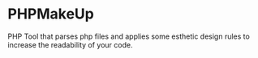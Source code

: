 PHPMakeUp
==========

PHP Tool that parses php files and applies some esthetic design rules to increase the readability of your code.